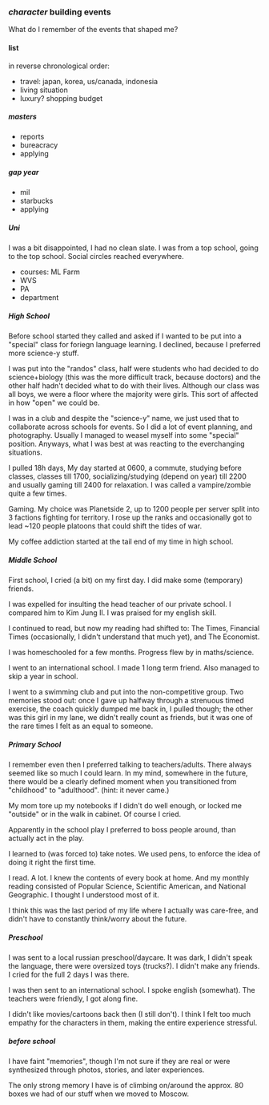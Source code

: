 ### _character_ building events

What do I remember of the events that shaped me?

#### list

in reverse chronological order:

- travel: japan, korea, us/canada, indonesia
- living situation
- luxury? shopping budget

##### masters

- reports
- bureacracy
- applying

##### gap year

- mil
- starbucks
- applying

##### Uni

I was a bit disappointed, I had no clean slate.
I was from a top school, going to the top school.
Social circles reached everywhere.

- courses: ML Farm
- WVS
- PA
- department

##### High School

Before school started they called
and asked if I wanted to be put into a "special" class
for foriegn language learning.
I declined, because I preferred more science-y stuff.

I was put into the "randos" class,
half were students who had decided to do science+biology
(this was the more difficult track, because doctors)
and the other half hadn't decided what to do with their lives.
Although our class was all boys, we were a floor where the majority were girls.
This sort of affected in how "open" we could be.

I was in a club and despite the "science-y" name,
we just used that to collaborate across schools for events.
So I did a lot of event planning, and photography.
Usually I managed to weasel myself into some "special" position.
Anyways, what I was best at was reacting to the everchanging situations.

I pulled 18h days,
My day started at 0600,
a commute, studying before classes, classes till 1700,
socializing/studying (depend on year) till 2200
and usually gaming till 2400 for relaxation.
I was called a vampire/zombie quite a few times.

Gaming. My choice was Planetside 2, up to 1200 people per server
split into 3 factions fighting for territory.
I rose up the ranks and occasionally got to lead ~120 people platoons
that could shift the tides of war.

My coffee addiction started at the tail end of my time in high school.

##### Middle School

First school, I cried (a bit) on my first day.
I did make some (temporary) friends.

I was expelled for insulting the head teacher of our private school.
I compared him to Kim Jung Il.
I was praised for my english skill.

I continued to read, but now my reading had shifted to:
The Times, Financial Times
(occasionally, I didn't understand that much yet),
and The Economist.

I was homeschooled for a few months.
Progress flew by in maths/science.

I went to an international school.
I made 1 long term friend.
Also managed to skip a year in school.

I went to a swimming club and put into the non-competitive group.
Two memories stood out:
once I gave up halfway through a strenuous timed exercise,
the coach quickly dumped me back in, I pulled though;
the other was this girl in my lane,
we didn't really count as friends,
but it was one of the rare times I felt as an equal to someone.

##### Primary School

I remember even then
I preferred talking to teachers/adults.
There always seemed like so much
I could learn.
In my mind, somewhere in the future,
there would be a clearly defined moment
when you transitioned from "childhood" to "adulthood".
(hint: it never came.)

My mom tore up my notebooks if I didn't do well enough,
or locked me "outside" or in the walk in cabinet.
Of course I cried.

Apparently in the school play I preferred to boss people around,
than actually act in the play.

I learned to (was forced to) take notes.
We used pens, to enforce the idea of doing it right the first time.

I read. A lot.
I knew the contents of every book at home.
And my monthly reading consisted of Popular Science,
Scientific American, and National Geographic.
I thought I understood most of it.

I think this was the last period of my life where I actually was care-free,
and didn't have to constantly think/worry about the future.

##### Preschool

I was sent to a local russian preschool/daycare.
It was dark, I didn't speak the language,
there were oversized toys (trucks?).
I didn't make any friends.
I cried for the full 2 days I was there.

I was then sent to an international school.
I spoke english (somewhat).
The teachers were friendly,
I got along fine.

I didn't like movies/cartoons back then (I still don't).
I think I felt too much empathy
for the characters in them,
making the entire experience stressful.

##### before school

I have faint "memories",
though I'm not sure if they are real
or were synthesized through
photos, stories, and later experiences.

The only strong memory I have is of
climbing on/around the approx. 80 boxes
we had of our stuff when we moved to Moscow.
